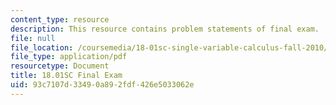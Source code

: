 ```yaml
---
content_type: resource
description: This resource contains problem statements of final exam.
file: null
file_location: /coursemedia/18-01sc-single-variable-calculus-fall-2010/93c7107d33490a892fdf426e5033062e_MIT18_01SCF10_final.pdf
file_type: application/pdf
resourcetype: Document
title: 18.01SC Final Exam
uid: 93c7107d-3349-0a89-2fdf-426e5033062e
---
```

